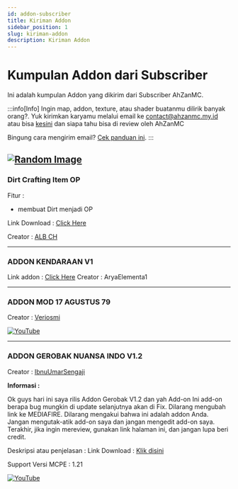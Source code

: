 ```yaml
---
id: addon-subscriber
title: Kiriman Addon 
sidebar_position: 1
slug: kiriman-addon
description: Kiriman Addon 
---
```


# Kumpulan Addon dari Subscriber

Ini adalah kumpulan Addon yang dikirim dari Subscriber AhZanMC.

:::info[Info]
Ingin map, addon, texture, atau shader buatanmu dilirik banyak orang?. Yuk kirimkan karyamu melalui email ke contact@ahzanmc.my.id atau bisa [kesini](https://ahzanmc.my.id/contact) dan siapa tahu bisa di review oleh AhZanMC

Bingung cara mengirim email? [Cek panduan ini](/docs/pedoman/tutor-kirim-email).
:::

[![Random Image](https://imapi.ingfomenkrep.my.id/random-image-show)](https://imapi.ingfomenkrep.my.id/random-link)
---
### Dirt Crafting Item OP

Fitur :
- membuat Dirt menjadi OP

Link Download : [Click Here](https://www.mediafire.com/file/2w0o80t9nr54mu4/dirt_crafting_item_op_1621858906608.mcaddon/file)

Creator : [ALB CH](https://youtube.com/@albch?si=40tyy-d79XnmYwFS)

---
### ADDON KENDARAAN V1

Link addon : [Click Here](https://www.mediafire.com/file/cvwhidg9o2y60bs/Add-on_kendaraan_v.1.mcaddon/file)
Creator : AryaElementa1

---
### ADDON MOD 17 AGUSTUS 79

Creator : [Veriosmi](https://youtube.com/@veriosmi?si=t3A3JsGPFHFFULpP)

[![YouTube](http://i.ytimg.com/vi/WUY_88GF-6Y/hqdefault.jpg)](https://www.youtube.com/watch?v=WUY_88GF-6Y)

---
### ADDON GEROBAK NUANSA INDO V1.2

Creator : [IbnuUmarSengaji](https://youtube.com/@therealibnuumarsang018)

**Informasi :**

Ok guys hari ini saya rilis Addon Gerobak V1.2 dan yah Add-on Ini add-on berapa bug mungkin di update selanjutnya akan di Fix. Dilarang mengubah link ke MEDIAFIRE.
Dilarang mengakui bahwa ini adalah addon Anda.
Jangan mengutak-atik add-on saya dan jangan mengedit add-on saya.
Terakhir, jika ingin mereview, gunakan link halaman ini, dan jangan lupa beri credit.

Deskripsi atau penjelasan : 
Link Download : [Klik disini](https://www.mediafire.com/file/lfl3m4jkjkwm77a/addon%25C2%25A74_gerobak_nuansa_%25C2%25A7findonesia_%25C2%25A70V1.2.zip/file)

Support Versi MCPE : 1.21

[![YouTube](http://i.ytimg.com/vi/aDivWU_NYDA/hqdefault.jpg)](https://www.youtube.com/watch?v=aDivWU_NYDA)
